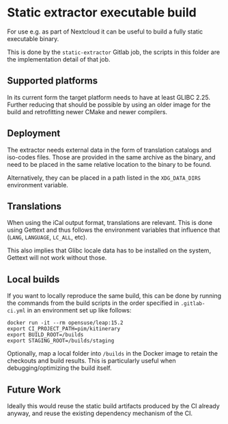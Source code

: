 # Static extractor executable build

For use e.g. as part of Nextcloud it can be useful to build a fully static executable binary.

This is done by the `static-extractor` Gitlab job, the scripts in this folder are the implementation detail of that job.

## Supported platforms

In its current form the target platform needs to have at least GLIBC 2.25. Further reducing that should be possible
by using an older image for the build and retrofitting newer CMake and newer compilers.

## Deployment

The extractor needs external data in the form of translation catalogs and iso-codes files. Those are provided
in the same archive as the binary, and need to be placed in the same relative location to the binary to be found.

Alternatively, they can be placed in a path listed in the `XDG_DATA_DIRS` environment variable.

## Translations

When using the iCal output format, translations are relevant. This is done using Gettext and thus follows the
environment variables that influence that (`LANG`, `LANGUAGE`, `LC_ALL`, etc).

This also implies that Glibc locale data has to be installed on the system, Gettext will not work without those.

## Local builds

If you want to locally reproduce the same build, this can be done by running the commands from the build scripts in the
order specified in `.gitlab-ci.yml` in an environment set up like follows:

```
docker run -it --rm opensuse/leap:15.2
export CI_PROJECT_PATH=pim/kitinerary
export BUILD_ROOT=/builds
export STAGING_ROOT=/builds/staging
```

Optionally, map a local folder into `/builds` in the Docker image to retain the checkouts and build results. This
is particularly useful when debugging/optimizing the build itself.

## Future Work

Ideally this would reuse the static build artifacts produced by the CI already anyway, and reuse the
existing dependency mechanism of the CI.
